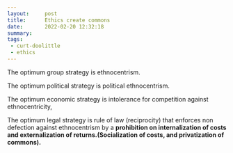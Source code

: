 ```yaml
---
layout:     post
title:      Ethics create commons
date:       2022-02-20 12:32:18
summary:    
tags:
 - curt-doolittle
 - ethics
---
```


The optimum group strategy is ethnocentrism.

The optimum political strategy is political ethnocentrism.

The optimum economic strategy is intolerance for competition against ethnocentricity,

The optimum legal strategy is rule of law (reciprocity) that enforces non defection against ethnocentrism by a **prohibition on internalization of costs and externalization of returns.(Socialization of costs, and privatization of commons).**